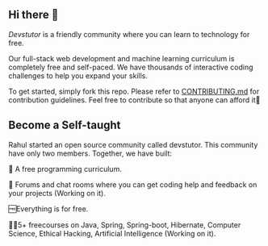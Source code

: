 ## Hi there 👋

*Devstutor* is a friendly community where you can learn to technology for free. 

Our full-stack web development and machine learning curriculum is completely free and self-paced. We have thousands of interactive coding challenges to help you expand your skills.

To get started, simply fork this repo. Please refer to [CONTRIBUTING.md](CONTRIBUTING.md) for contribution guidelines. Feel free to contribute so that anyone can afford it🫶



## Become a Self-taught

Rahul started an open source community called devstutor. This community have only two members. Together, we have built:

💯 A free programming curriculum.

💬 Forums and chat rooms where you can get coding help and feedback on your projects (Working on it).

 🆓Everything is for free.

 🧑‍💻5+ freecourses on Java, Spring, Spring-boot, Hibernate, Computer Science, Ethical Hacking, Artificial Intelligence (Working on it).



<!--
**Here are some ideas to get you started:**

🙋‍♀️ A short introduction - what is your organization all about?
🌈 Contribution guidelines - how can the community get involved?
👩‍💻 Useful resources - where can the community find your docs? Is there anything else the community should know?
🍿 Fun facts - what does your team eat for breakfast?
🧙 Remember, you can do mighty things with the power of [Markdown](https://docs.github.com/github/writing-on-github/getting-started-with-writing-and-formatting-on-github/basic-writing-and-formatting-syntax)
-->
